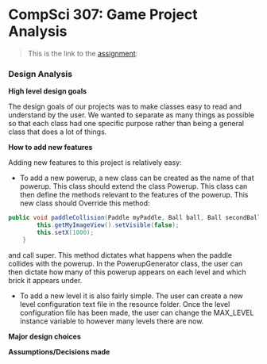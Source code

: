 CompSci 307: Game Project Analysis
===================

> This is the link to the [assignment](http://www.cs.duke.edu/courses/compsci307/current/assign/02_game/):

### Design Analysis

**High level design goals**

The design goals of our projects was to make classes easy to read and understand by the user. We wanted
to separate as many things as possible so that each class had one specific purpose rather than being a 
general class that does a lot of things.

**How to add new features**

Adding new features to this project is relatively easy:

* To add a new powerup, a new class can be created as the name of that powerup. This class should extend
the class Powerup. This class can then define the methods relevant to the features of the powerup. This new
class should Override this method:

```java
public void paddleCollision(Paddle myPaddle, Ball ball, Ball secondBall) {
        this.getMyImageView().setVisible(false);
        this.setX(1000);
    }
```

and call super. This method dictates what happens when the paddle collides with the powerup. In the PowerupGenerator
class, the user can then dictate how many of this powerup appears on each level and which brick it appears under.

* To add a new level it is also fairly simple. The user can create a new level configuration text file
in the resource folder. Once the level configuration file has been made, the user can change the MAX_LEVEL
instance variable to however many levels there are now.

**Major design choices**

**Assumptions/Decisions made**

